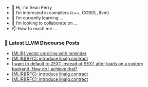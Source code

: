 - 👋 Hi, I’m Sean Perry
- 👀 I’m interested in compilers (c++, COBOL, llvm)
- 🌱 I’m currently learning ...
- 💞️ I’m looking to collaborate on ...
- 📫 How to reach me ...

<!---
s66perry/s66perry is a ✨ special ✨ repository because its `README.md` (this file) appears on your GitHub profile.
You can click the Preview link to take a look at your changes.
--->
### 📕 Latest LLVM Discourse Posts

<!-- DISCOURSE-LLVM:START -->
- [[MLIR] vector unrolling with reminder](https://discourse.llvm.org/t/mlir-vector-unrolling-with-reminder/79814#post_3)
- [[MLIR][RFC]: introduce linalg.contract](https://discourse.llvm.org/t/mlir-rfc-introduce-linalg-contract/83589#post_18)
- [I want to default to ZEXT instead of SEXT after loads on a custom backend. How do I achieve that?](https://discourse.llvm.org/t/i-want-to-default-to-zext-instead-of-sext-after-loads-on-a-custom-backend-how-do-i-achieve-that/83920#post_1)
- [[MLIR][RFC]: introduce linalg.contract](https://discourse.llvm.org/t/mlir-rfc-introduce-linalg-contract/83589#post_17)
- [[MLIR][RFC]: introduce linalg.contract](https://discourse.llvm.org/t/mlir-rfc-introduce-linalg-contract/83589#post_16)
<!-- DISCOURSE-LLVM:END -->
